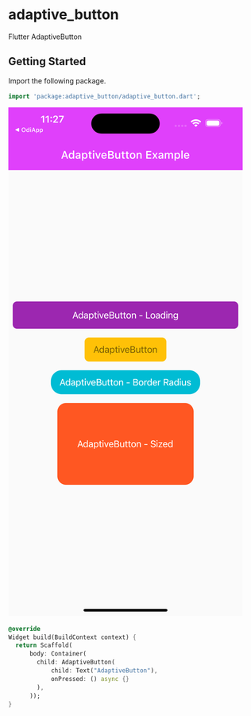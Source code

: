# adaptive_button

Flutter AdaptiveButton

## Getting Started

Import the following package.

```dart
import 'package:adaptive_button/adaptive_button.dart';
```

![](example/lib/assets/adaptiveButton.png)

```dart
@override
Widget build(BuildContext context) {
  return Scaffold(
      body: Container(
        child: AdaptiveButton(
            child: Text("AdaptiveButton"),
            onPressed: () async {}
        ),
      ));
}
```